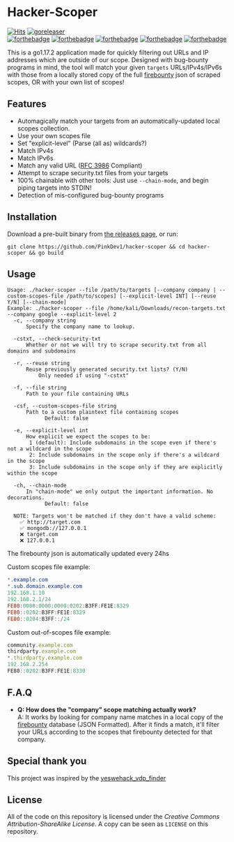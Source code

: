 # Hacker-Scoper
[![Hits](https://hits.seeyoufarm.com/api/count/incr/badge.svg?url=https%3A%2F%2Fgithub.com%2FPinkDev1%2Fhacker-scoper&count_bg=%2379C83D&title_bg=%23555555&icon=&icon_color=%23E7E7E7&title=hits&edge_flat=false)](https://hits.seeyoufarm.com)
[![goreleaser](https://github.com/PinkDev1/hacker-scoper/actions/workflows/gorelease.yml/badge.svg)](https://github.com/PinkDev1/hacker-scoper/actions/workflows/gorelease.yml)  
[![forthebadge](https://forthebadge.com/images/badges/made-with-go.svg)](https://forthebadge.com) 
[![forthebadge](https://forthebadge.com/images/badges/built-with-love.svg)](https://forthebadge.com)
[![forthebadge](https://forthebadge.com/images/badges/cc-sa.svg)](https://forthebadge.com)
[![forthebadge](https://forthebadge.com/images/badges/check-it-out.svg)](https://forthebadge.com)
[![forthebadge](https://forthebadge.com/images/badges/fo-real.svg)](https://forthebadge.com)

This is a go1.17.2 application made for quickly filtering out URLs and IP addresses which are outside of our scope. Designed with bug-bounty programs in mind, the tool will match your given `targets` URLs/IPv4s/IPv6s with those from a locally stored copy of the full [firebounty](https://firebounty.com) json of scraped scopes, OR with your own list of scopes!

## Features

- Automagically match your targets from an automatically-updated local scopes collection.
- Use your own scopes file
- Set "explicit-level" (Parse (all as) wildcards?)
- Match IPv4s
- Match IPv6s
- Match any valid URL ([RFC 3986](https://www.rfc-editor.org/rfc/rfc3986.html) Compliant)
- Attempt to scrape security.txt files from your targets
- 100% chainable with other tools: Just use `--chain-mode`, and begin piping targets into STDIN!
- Detection of mis-configured bug-bounty programs

## Installation

Download a pre-built binary from [the releases page](https://github.com/PinkDev1/hacker-scoper/releases), or run:

`git clone https://github.com/PinkDev1/hacker-scoper && cd hacker-scoper && go build`

## Usage

```
Usage: ./hacker-scoper --file /path/to/targets [--company company | --custom-scopes-file /path/to/scopes] [--explicit-level INT] [--reuse Y/N] [--chain-mode]
Example: ./hacker-scoper --file /home/kali/Downloads/recon-targets.txt --company google --explicit-level 2
  -c, --company string
      Specify the company name to lookup.

  -cstxt, --check-security-txt
      Whether or not we will try to scrape security.txt from all domains and subdomains

  -r, --reuse string
      Reuse previously generated security.txt lists? (Y/N)
          Only needed if using "-cstxt"

  -f, --file string
      Path to your file containing URLs

  -csf, --custom-scopes-file string
      Path to a custom plaintext file containing scopes
            Default: false

  -e, --explicit-level int
      How explicit we expect the scopes to be:
       1 (default): Include subdomains in the scope even if there's not a wildcard in the scope
       2: Include subdomains in the scope only if there's a wildcard in the scope
       3: Include subdomains in the scope only if they are explicitly within the scope

  -ch, --chain-mode
      In "chain-mode" we only output the important information. No decorations.
            Default: false

  NOTE: Targets won't be matched if they don't have a valid scheme:
    ✅ http://target.com
    ✅ mongodb://127.0.0.1
    ❌ target.com
    ❌ 127.0.0.1
```

The firebounty json is automatically updated every 24hs

Custom scopes file example:
```powershell
*.example.com
*.sub.domain.example.com
192.168.1.10
192.168.2.1/24
FE80:0000:0000:0000:0202:B3FF:FE1E:8329
FE80::0202:B3FF:FE1E:8329
FE80::0204:B3FF::/24
```

Custom out-of-scopes file example:
```javascript
community.example.com
thirdparty.example.com
*.thirdparty.example.com
192.168.2.254
FE80::0202:B3FF:FE1E:8330
```

## F.A.Q
- **Q: How does the "company" scope matching actually work?**     
A: It works by looking for company name matches in a local copy of the [firebounty](https://firebounty.com/) database (JSON Formatted). After it finds a match, it'll filter your URLs according to the scopes that firebounty detected for that company.

## Special thank you
This project was inspired by the [yeswehack_vdp_finder](https://github.com/yeswehack/yeswehack_vdp_finder)

## License
All of the code on this repository is licensed under the *Creative Commons Attribution-ShareAlike License*. A copy can be seen as `LICENSE` on this repository.
